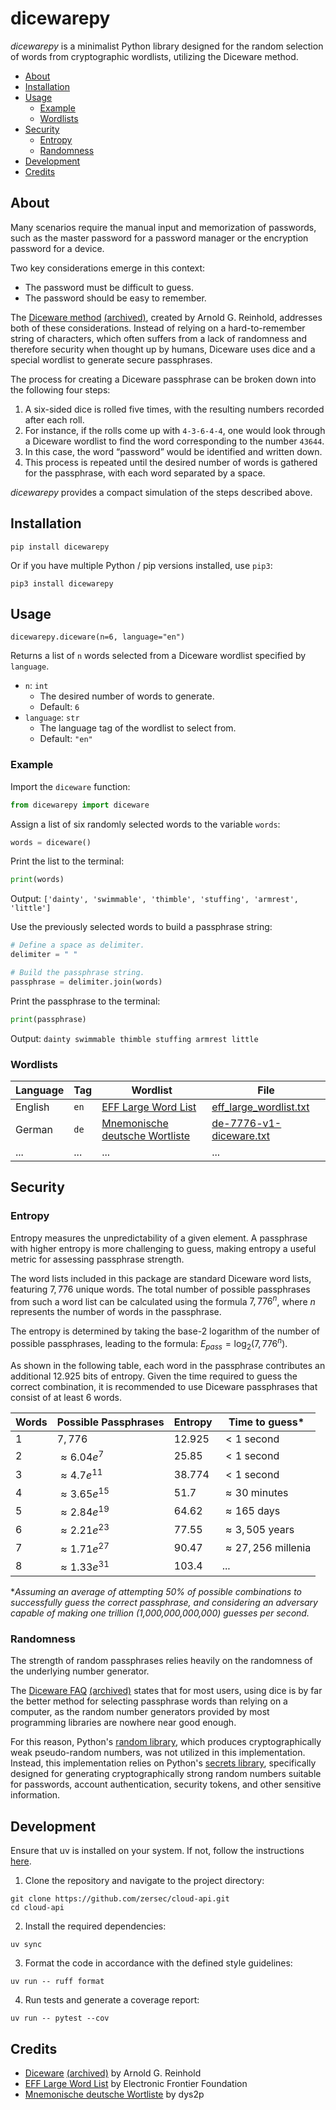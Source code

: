 # dicewarepy

_dicewarepy_ is a minimalist Python library designed for the random selection of words from cryptographic wordlists, utilizing the Diceware method.

- [About](#about)
- [Installation](#installation)
- [Usage](#usage)
   - [Example](#example)
   - [Wordlists](#wordlists)
- [Security](#security)
  - [Entropy](#entropy)
  - [Randomness](#randomness)
- [Development](#development)
- [Credits](#credits)

## About

Many scenarios require the manual input and memorization of passwords, such as the master password for a password manager or the encryption password for a device.

Two key considerations emerge in this context:
- The password must be difficult to guess.
- The password should be easy to remember.

The [Diceware method](https://theworld.com/~reinhold/diceware.html) [(archived)](https://web.archive.org/web/20240913072907/https://theworld.com/~reinhold/diceware.html), created by Arnold G. Reinhold, addresses both of these considerations.
Instead of relying on a hard-to-remember string of characters, which often suffers from a lack of randomness and therefore security when thought up by humans, Diceware uses dice and a special wordlist to generate secure passphrases.

The process for creating a Diceware passphrase can be broken down into the following four steps:
1. A six-sided dice is rolled five times, with the resulting numbers recorded after each roll.
2. For instance, if the rolls come up with `4-3-6-4-4`, one would look through a Diceware wordlist to find the word corresponding to the number `43644`.
3. In this case, the word “password” would be identified and written down.
4. This process is repeated until the desired number of words is gathered for the passphrase, with each word separated by a space.

_dicewarepy_ provides a compact simulation of the steps described above.

## Installation

```shell
pip install dicewarepy
```

Or if you have multiple Python / pip versions installed, use `pip3`:

```shell
pip3 install dicewarepy
```

## Usage

`dicewarepy.diceware(n=6, language="en")`

Returns a list of `n` words selected from a Diceware wordlist specified by `language`.

- `n`: `int`
  - The desired number of words to generate.
  - Default: `6`
- `language`: `str`
  - The language tag of the wordlist to select from. 
  - Default: `"en"`

### Example

Import the `diceware` function:

```python
from dicewarepy import diceware
```

Assign a list of six randomly selected words to the variable `words`:

```python
words = diceware()
```

Print the list to the terminal:

```python
print(words)
```

Output: `['dainty', 'swimmable', 'thimble', 'stuffing', 'armrest', 'little']`

Use the previously selected words to build a passphrase string:

```python
# Define a space as delimiter.
delimiter = " "

# Build the passphrase string.
passphrase = delimiter.join(words)
```

Print the passphrase to the terminal:

```python
print(passphrase)
```

Output: `dainty swimmable thimble stuffing armrest little`

### Wordlists

| Language | Tag  | Wordlist                                                                 | File                                                                                                         |
|----------|------|--------------------------------------------------------------------------|--------------------------------------------------------------------------------------------------------------|
| English  | `en` | [EFF Large Word List](https://www.eff.org/document/passphrase-wordlists) | [eff_large_wordlist.txt](https://www.eff.org/files/2016/07/18/eff_large_wordlist.txt)                        |
| German   | `de` | [Mnemonische deutsche Wortliste](https://github.com/dys2p/wordlists-de)  | [de-7776-v1-diceware.txt](https://raw.githubusercontent.com/dys2p/wordlists-de/main/de-7776-v1-diceware.txt) |
| ...      | ...  | ...                                                                      | ...                                                                                                          |

## Security

### Entropy

Entropy measures the unpredictability of a given element. A passphrase with higher entropy is more challenging to guess, making entropy a useful metric for assessing passphrase strength.

The word lists included in this package are standard Diceware word lists, featuring $7,776$ unique words. The total number of possible passphrases from such a word list can be calculated using the formula $7,776^n$, where $n$ represents the number of words in the passphrase.

The entropy is determined by taking the base-2 logarithm of the number of possible passphrases, leading to the formula: $E_{pass} = \log_2(7,776^n)$.

As shown in the following table, each word in the passphrase contributes an additional $12.925$ bits of entropy. Given the time required to guess the correct combination, it is recommended to use Diceware passphrases that consist of at least 6 words.

| Words | Possible Passphrases | Entropy  | Time to guess*                    |
|-------|----------------------|----------|-----------------------------------|
| $1$   | $7,776$              | $12.925$ | $\lt 1 \textrm{ second}$          |
| $2$   | $\approx 6.04e^7$    | $25.85$  | $\lt 1 \textrm{ second}$          |
| $3$   | $\approx 4.7e^{11}$  | $38.774$ | $\lt 1 \textrm{ second}$          |
| $4$   | $\approx 3.65e^{15}$ | $51.7$   | $\approx 30 \text{ minutes}$      |
| $5$   | $\approx 2.84e^{19}$ | $64.62$  | $\approx 165 \text{ days}$        |
| $6$   | $\approx 2.21e^{23}$ | $77.55$  | $\approx 3,505 \text{ years}$     |
| $7$   | $\approx 1.71e^{27}$ | $90.47$  | $\approx 27,256 \text{ millenia}$ |
| $8$   | $\approx 1.33e^{31}$ | $103.4$  | ...                               |

*_Assuming an average of attempting 50% of possible combinations to successfully guess the correct passphrase, and considering an adversary capable of making one trillion (1,000,000,000,000) guesses per second._

### Randomness

The strength of random passphrases relies heavily on the randomness of the underlying number generator.

The [Diceware FAQ](https://theworld.com/~reinhold/dicewarefaq.html#computer) [(archived)](https://web.archive.org/web/20240912113815/https://theworld.com/~reinhold/dicewarefaq.html#computer) states that for most users, using dice is by far the better method for selecting passphrase words than relying on a computer, as the random number generators provided by most programming libraries are nowhere near good enough.

For this reason, Python's [random library](https://docs.python.org/3/library/random.html), which produces cryptographically weak pseudo-random numbers, was not utilized in this implementation. Instead, this implementation relies on Python's [secrets library](https://docs.python.org/3/library/secrets.html), specifically designed for generating cryptographically strong random numbers suitable for passwords, account authentication, security tokens, and other sensitive information.

## Development

Ensure that uv is installed on your system. If not, follow the instructions [here](https://docs.astral.sh/uv/getting-started/installation/).

1. Clone the repository and navigate to the project directory:

```shell
git clone https://github.com/zersec/cloud-api.git
cd cloud-api
```

2. Install the required dependencies:

```shell
uv sync
```

3. Format the code in accordance with the defined style guidelines:

```shell
uv run -- ruff format
```

4. Run tests and generate a coverage report:

```shell
uv run -- pytest --cov
```

## Credits
- [Diceware](https://theworld.com/~reinhold/diceware.html) [(archived)](https://web.archive.org/web/20240913072907/https://theworld.com/~reinhold/diceware.html) by Arnold G. Reinhold
- [EFF Large Word List](https://www.eff.org/document/passphrase-wordlists) by Electronic Frontier Foundation
- [Mnemonische deutsche Wortliste](https://github.com/dys2p/wordlists-de) by dys2p
